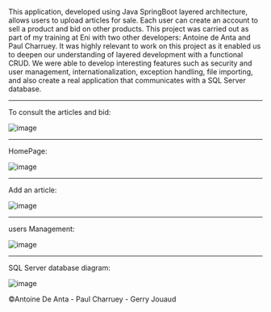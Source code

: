 This application, developed using Java SpringBoot layered architecture, allows users to upload articles for sale. 
Each user can create an account to sell a product and bid on other products. This project was carried out as part of my training at Eni with two other developers: Antoine de Anta and Paul Charruey. 
It was highly relevant to work on this project as it enabled us to deepen our understanding of layered development with a functional CRUD.
We were able to develop interesting features such as security and user management, internationalization, exception handling, file importing, and also create a real application that communicates with a SQL Server database.
______________________________________________
To consult the articles and bid:

![image](https://github.com/GerryJouaud/Projet-Site-Enchere/assets/145365777/3c1168a4-0a9a-4d6e-ae3f-5eed1b140b92)
______________________________________________
HomePage:

![image](https://github.com/GerryJouaud/Projet-Site-Enchere/assets/145365777/e91c5cbf-7be5-420d-8a45-b6460c687176)
______________________________________________
Add an article:

![image](https://github.com/GerryJouaud/Projet-Site-Enchere/assets/145365777/53f7bdbd-6da6-4630-8756-49ce06c150b4)
______________________________________________
users Management:

![image](https://github.com/GerryJouaud/Projet-Site-Enchere/assets/145365777/45236466-10dd-4227-a919-8e8b52689d76)
______________________________________________
SQL Server database diagram:

![image](https://github.com/GerryJouaud/Projet-Site-Enchere/assets/145365777/615e53af-fa59-450b-8353-5ac863ac4dbb)

©Antoine De Anta - Paul Charruey - Gerry Jouaud
